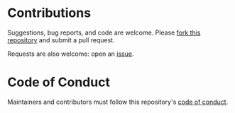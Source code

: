 # Contributions

Suggestions, bug reports, and code are welcome. Please [fork this repository](https://help.github.com/articles/fork-a-repo/) and submit a pull request.

Requests are also welcome: open an [issue](issues).

# Code of Conduct

Maintainers and contributors must follow this repository's [code of conduct](CONDUCT.md).


